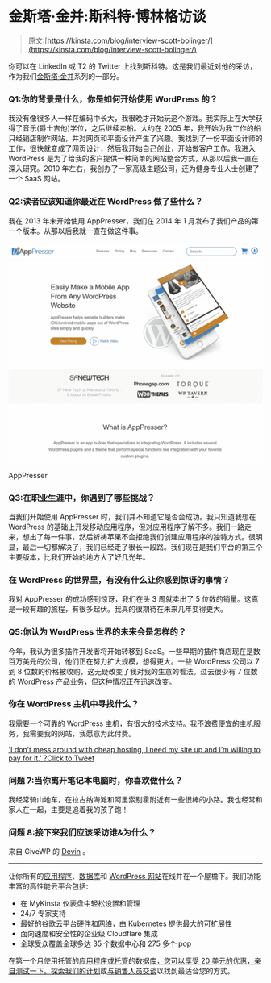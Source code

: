 # 金斯塔·金并:斯科特·博林格访谈

> 原文:[https://kinsta.com/blog/interview-scott-bolinger/](https://kinsta.com/blog/interview-scott-bolinger/)

你可以在 LinkedIn 或 T2 的 Twitter 上找到斯科特。这是我们最近对他的采访，作为我们[金斯塔·金并](https://kinsta.com/?post_type=post&s=kingpin)系列的一部分。

### Q1:你的背景是什么，你是如何开始使用 WordPress 的？

我没有像很多人一样在编码中长大，我很晚才开始玩这个游戏。我实际上在大学获得了音乐(爵士吉他)学位，之后继续卖船。大约在 2005 年，我开始为我工作的船只经销店制作网站，并对网页和平面设计产生了兴趣。我找到了一份平面设计师的工作，很快就变成了网页设计，然后我开始自己创业，开始做客户工作。我进入 WordPress 是为了给我的客户提供一种简单的网站整合方式，从那以后我一直在深入研究。2010 年左右，我创办了一家高级主题公司，还为健身专业人士创建了一个 SaaS 网站。

### Q2:读者应该知道你最近在 WordPress 做了些什么？

我在 2013 年末开始使用 AppPresser，我们在 2014 年 1 月发布了我们产品的第一个版本。从那以后我就一直在做这件事。

[![AppPresser website](img/7a04cd355f7824ab0ca81a494e8bfc4f.png)](https://apppresser.com/)

AppPresser



### Q3:在职业生涯中，你遇到了哪些挑战？

当我们开始使用 AppPresser 时，我们并不知道它是否会成功。我只知道我想在 WordPress 的基础上开发移动应用程序，但对应用程序了解不多。我们一路走来，想出了每一件事，然后祈祷苹果不会拒绝我们创建应用程序的独特方式。很明显，最后一切都解决了，我们已经走了很长一段路。我们现在是我们平台的第三个主要版本，比我们开始的地方大了好几光年。

### 在 WordPress 的世界里，有没有什么让你感到惊讶的事情？

我对 AppPresser 的成功感到惊讶，我们在头 3 周就卖出了 5 位数的销量。这真是一段有趣的旅程，有很多起伏。我真的很期待在未来几年变得更大。

### Q5:你认为 WordPress 世界的未来会是怎样的？

今年，我认为很多插件开发者将开始转移到 SaaS。一些早期的插件商店现在是数百万美元的公司，他们正在努力扩大规模，想得更大。一些 WordPress 公司以 7 到 8 位数的价格被收购，这无疑改变了我对我的生意的看法。过去很少有 7 位数的 WordPress 产品业务，但这种情况正在迅速改变。

### 你在 WordPress 主机中寻找什么？

我需要一个可靠的 WordPress 主机，有很大的技术支持。我不浪费便宜的主机服务，我需要我的网站，我愿意为此付费。

['I don’t mess around with cheap hosting, I need my site up and I’m willing to pay for it.' ?Click to Tweet](https://twitter.com/intent/tweet?url=https%3A%2F%2Fkinsta.com%2Fblog%2Finterview-scott-bolinger%2F&via=kinsta&text=%27I+don%E2%80%99t+mess+around+with+cheap+hosting%2C+I+need+my+site+up+and+I%E2%80%99m+willing+to+pay+for+it.%27+%3F)

### 问题 7:当你离开笔记本电脑时，你喜欢做什么？

我经常骑山地车，在拉古纳海滩和阿里索别霍附近有一些很棒的小路。我也经常和家人在一起，主要是追着我的孩子跑！

### 问题 8:接下来我们应该采访谁&为什么？

来自 GiveWP 的 [Devin](https://twitter.com/innerwebs) 。

* * *

让你所有的[应用程序](https://kinsta.com/application-hosting/)、[数据库](https://kinsta.com/database-hosting/)和 [WordPress 网站](https://kinsta.com/wordpress-hosting/)在线并在一个屋檐下。我们功能丰富的高性能云平台包括:

*   在 MyKinsta 仪表盘中轻松设置和管理
*   24/7 专家支持
*   最好的谷歌云平台硬件和网络，由 Kubernetes 提供最大的可扩展性
*   面向速度和安全性的企业级 Cloudflare 集成
*   全球受众覆盖全球多达 35 个数据中心和 275 多个 pop

在第一个月使用托管的[应用程序或托管](https://kinsta.com/application-hosting/)的[数据库，您可以享受 20 美元的优惠，亲自测试一下。探索我们的](https://kinsta.com/database-hosting/)[计划](https://kinsta.com/plans/)或[与销售人员交谈](https://kinsta.com/contact-us/)以找到最适合您的方式。
